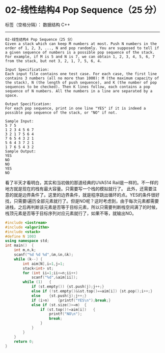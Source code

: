 ﻿# 02-线性结构4 Pop Sequence（25 分）

标签（空格分隔）： 数据结构 C++

---
    02-线性结构4 Pop Sequence（25 分）
    Given a stack which can keep M numbers at most. Push N numbers in the order of 1, 2, 3, ..., N and pop randomly. You are supposed to tell if a given sequence of numbers is a possible pop sequence of the stack. For example, if M is 5 and N is 7, we can obtain 1, 2, 3, 4, 5, 6, 7 from the stack, but not 3, 2, 1, 7, 5, 6, 4.
    
    Input Specification:
    Each input file contains one test case. For each case, the first line contains 3 numbers (all no more than 1000): M (the maximum capacity of the stack), N (the length of push sequence), and K (the number of pop sequences to be checked). Then K lines follow, each contains a pop sequence of N numbers. All the numbers in a line are separated by a space.
    
    Output Specification:
    For each pop sequence, print in one line "YES" if it is indeed a possible pop sequence of the stack, or "NO" if not.
    
    Sample Input:
    5 7 5
    1 2 3 4 5 6 7
    3 2 1 7 5 6 4
    7 6 5 4 3 2 1
    5 6 4 3 7 2 1
    1 7 6 5 4 3 2
    Sample Output:
    YES
    NO
    NO
    YES
    NO
看了半天才看明白，其实和当初做的那道经典的UVA514 Rail是一样的。不一样的地方就是现在的栈有最大容量。只需要写一个栈的模拟就行了。
此外，还需要注意的就是边界条件了。这里的边界条件，就是程序跳出循环的点。YES的条件很好找，只需要i遍历全部元素就行了。但是NO呢？这时考虑到，由于每次元素都需要进栈，之后再判断该元素是否等于目标元素，所以只需要判断栈空间满了的时候，栈顶元素是否等于目标序列对应元素就行了，如果不等，就输出NO。
```C++
#include <iostream>
#include <algorithm>
#include <stack>
#define N 1003
using namespace std;
int main()	{
	int m,n,k;
	scanf("%d %d %d",&m,&n,&k);
	while (k--)	{
		int aim[N],i=1,j=1;
		stack<int> st;
		for (int ii=1;ii<=n;ii++)
			scanf("%d",&aim[ii]);
		while (1)	{
			if (st.empty())	{st.push(j);j++;}
			else if (!st.empty()&&st.top()==aim[i])	{st.pop();i++;}
			else	{st.push(j);j++;}
			if (i>n)	{printf("YES\n");break;}
			else if (st.size()>=m)	{
				if (st.top()!=aim[i])	{
					printf("NO\n");
					break;
				}
			}
		}
	}
	return 0;
}
```



